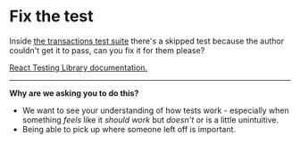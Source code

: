 # Fix the test

Inside [the transactions test suite](/src/components/transactions/index.test.tsx) there's a skipped test because the author couldn't get it to pass, can you fix it for them please?

[React Testing Library documentation.](https://testing-library.com/docs/dom-testing-library/intro)

---

**Why are we asking you to do this?**

- We want to see your understanding of how tests work - especially when something _feels_ like it _should work_ but _doesn't_ or is a little unintuitive.
- Being able to pick up where someone left off is important.
